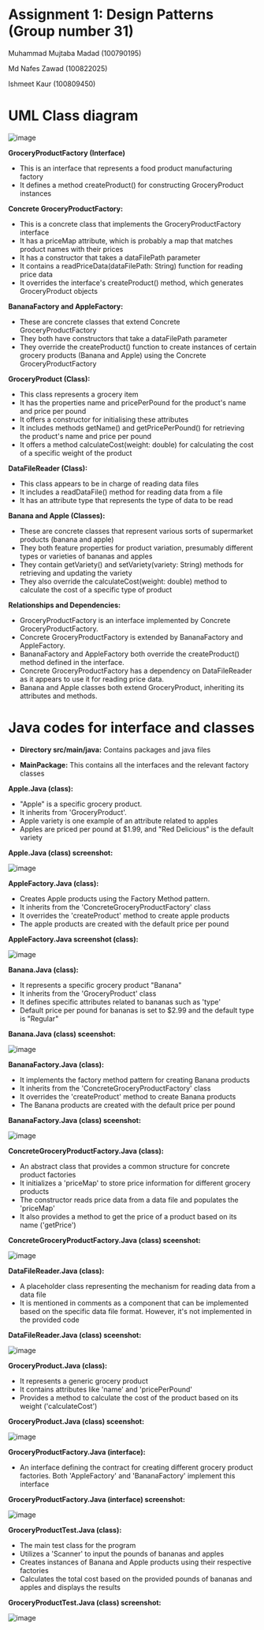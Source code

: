 # Assignment 1: Design Patterns (Group number 31)

Muhammad Mujtaba Madad (100790195)

Md Nafes Zawad (100822025)

Ishmeet Kaur (100809450)

# __UML Class diagram__

![image](https://github.com/Muji90/Assignment-1/assets/145510715/f6b63c56-0aa3-44fd-bc2c-c1634bd9eb09)

__GroceryProductFactory (Interface)__

- This is an interface that represents a food product manufacturing factory
- It defines a method createProduct() for constructing GroceryProduct instances

__Concrete GroceryProductFactory:__

- This is a concrete class that implements the GroceryProductFactory interface
- It has a priceMap attribute, which is probably a map that matches product names with their prices
- It has a constructor that takes a dataFilePath parameter
- It contains a readPriceData(dataFilePath: String) function for reading price data
- It overrides the interface's createProduct() method, which generates GroceryProduct objects

__BananaFactory and AppleFactory:__

- These are concrete classes that extend Concrete GroceryProductFactory
- They both have constructors that take a dataFilePath parameter
- They override the createProduct() function to create instances of certain grocery products (Banana and Apple) using the Concrete GroceryProductFactory

__GroceryProduct (Class):__

- This class represents a grocery item
- It has the properties name and pricePerPound for the product's name and price per pound
- It offers a constructor for initialising these attributes
- It includes methods getName() and getPricePerPound() for retrieving the product's name and price per pound
- It offers a method calculateCost(weight: double) for calculating the cost of a specific weight of the product

__DataFileReader (Class):__

- This class appears to be in charge of reading data files
- It includes a readDataFile() method for reading data from a file
- It has an attribute type that represents the type of data to be read

__Banana and Apple (Classes):__

- These are concrete classes that represent various sorts of supermarket products (banana and apple)
- They both feature properties for product variation, presumably different types or varieties of bananas and apples
- They contain getVariety() and setVariety(variety: String) methods for retrieving and updating the variety
- They also override the calculateCost(weight: double) method to calculate the cost of a specific type of product

__Relationships and Dependencies:__

- GroceryProductFactory is an interface implemented by Concrete GroceryProductFactory.
- Concrete GroceryProductFactory is extended by BananaFactory and AppleFactory.
- BananaFactory and AppleFactory both override the createProduct() method defined in the interface.
- Concrete GroceryProductFactory has a dependency on DataFileReader as it appears to use it for reading price data.
- Banana and Apple classes both extend GroceryProduct, inheriting its attributes and methods.

# __Java codes for interface and classes__

- __Directory src/main/java:__ Contains packages and java files
   
- __MainPackage:__ This contains all the interfaces and the relevant factory classes
   
__Apple.Java (class):__
- "Apple" is a specific grocery product. 
- It inherits from 'GroceryProduct'. 
- Apple variety is one example of an attribute related to apples 
- Apples are priced per pound at $1.99, and "Red Delicious" is the default variety

__Apple.Java (class) screenshot:__ 

![image](https://github.com/Muji90/Assignment-1/assets/145510715/6717da24-f179-4a6f-8efd-a12953badcb7)

__AppleFactory.Java (class):__
- Creates Apple products using the Factory Method pattern.
- It inherits from the 'ConcreteGroceryProductFactory' class
- It overrides the 'createProduct' method to create apple products
- The apple products are created with the default price per pound

__AppleFactory.Java screenshot (class):__ 

![image](https://github.com/Muji90/Assignment-1/assets/145510715/5cc9bb9d-4bf8-4a7f-bce9-932a300466dc)

__Banana.Java (class):__
- It represents a specific grocery product "Banana"
- It inherits from the 'GroceryProduct' class
- It defines specific attributes related to bananas such as 'type'
- Default price per pound for bananas is set to $2.99 and the default type is "Regular"

__Banana.Java (class) sceenshot:__

![image](https://github.com/Muji90/Assignment-1/assets/145510715/0ec3178d-f78a-40f5-9625-fc099c38fabd)

__BananaFactory.Java (class):__
- It implements the factory method pattern for creating Banana products
- It inherits from the 'ConcreteGroceryProductFactory' class
- It overrides the 'createProduct' method to create Banana products
- The Banana products are created with the default price per pound

__BananaFactory.Java (class) sceenshot:__

![image](https://github.com/Muji90/Assignment-1/assets/145510715/a7a583dc-0fd2-4a91-a61e-f21d69bba4b9)

__ConcreteGroceryProductFactory.Java (class):__

- An abstract class that provides a common structure for concrete product factories
- It initializes a 'priceMap' to store price information for different grocery products
- The constructor reads price data from a data file and populates the 'priceMap'
- It also provides a method to get the price of a product based on its name ('getPrice')

__ConcreteGroceryProductFactory.Java (class) sceenshot:__ 

![image](https://github.com/Muji90/Assignment-1/assets/145510715/3ec786fd-cf2c-4fe6-b233-37c8d25aca20)

__DataFileReader.Java (class):__

- A placeholder class representing the mechanism for reading data from a data file
- It is mentioned in comments as a component that can be implemented based on the specific data file format. However, it's not implemented in the provided code

__DataFileReader.Java (class) sceenshot:__

![image](https://github.com/Muji90/Assignment-1/assets/145510715/14c6a86d-c1d5-4a93-ac96-f49ede022937)

__GroceryProduct.Java (class):__

- It represents a generic grocery product
- It contains attributes like 'name' and 'pricePerPound'
- Provides a method to calculate the cost of the product based on its weight ('calculateCost')

__GroceryProduct.Java (class) sceenshot:__  

![image](https://github.com/Muji90/Assignment-1/assets/145510715/d5a8f9c4-a4da-4070-9944-1fb617d87e52)

__GroceryProductFactory.Java (interface):__

- An interface defining the contract for creating different grocery product factories. Both 'AppleFactory' and 'BananaFactory' implement this interface

__GroceryProductFactory.Java (interface) screenshot:__

![image](https://github.com/Muji90/Assignment-1/assets/145510715/990bdc09-b41a-4660-8935-351d8738c3fd)

__GroceryProductTest.Java (class):__

- The main test class for the program
- Utilizes a 'Scanner' to input the pounds of bananas and apples
- Creates instances of Banana and Apple products using their respective factories
- Calculates the total cost based on the provided pounds of bananas and apples and displays the results

__GroceryProductTest.Java (class) screenshot:__

![image](https://github.com/Muji90/Assignment-1/assets/145510715/d2b2c0f7-64cd-4fc4-8bd3-c4b634ba946b)

